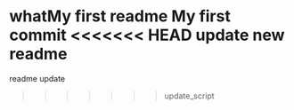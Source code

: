 whatMy first readme
My first commit
<<<<<<< HEAD
update new readme
=======
readme update
>>>>>>> update_script
